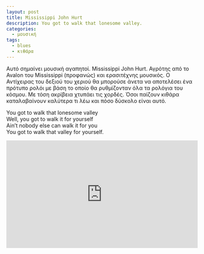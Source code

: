 ```yaml
---
layout: post
title: Mississippi John Hurt
description: You got to walk that lonesome valley.
categories:
  - μουσική
tags: 
  - blues
  - κιθάρα
---
```


Αυτό σημαίνει μουσική αγαπητοί. Mississippi John Hurt. Αγρότης από το Avalon του Mississippi (προφανώς) και ερασιτέχνης μουσικός. Ο Αντίχειρας του δεξιού του χεριού θα μπορούσε άνετα να αποτελέσει ένα πρότυπο ρολόι με βάση το οποίο θα ρυθμίζονταν όλα τα ρολόγια του κόσμου. Με τόση ακρίβεια χτυπάει τις χορδές. Όσοι παίζουν κιθάρα καταλαβαίνουν καλύτερα τι λέω και πόσο δύσκολο είναι αυτό.

You got to walk that lonesome valley  
Well, you got to walk it for yourself  
Ain’t nobody else can walk it for you  
You got to walk that valley for yourself.

<div class="yt-video" style="position:relative;height:0;padding-bottom:56.25%"><iframe width="560" height="315" src="https://www.youtube.com/embed/62XMNCPyYG8?ecver=2" frameborder="0" style="position:absolute;width:100%;height:100%;left:0" allowfullscreen></iframe></div>